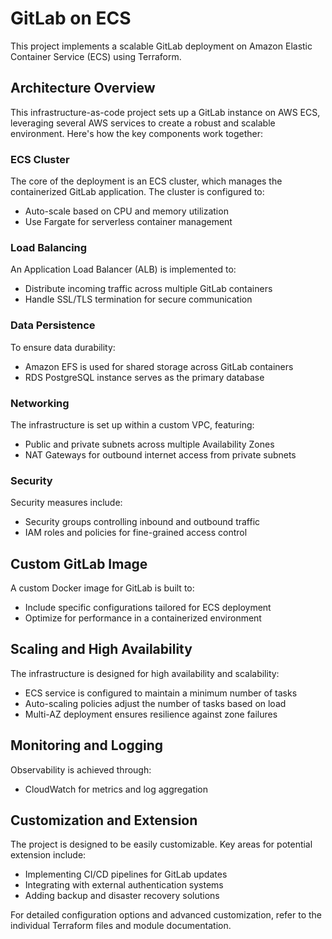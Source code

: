# GitLab on ECS

This project implements a scalable GitLab deployment on Amazon Elastic Container Service (ECS) using Terraform.

## Architecture Overview

This infrastructure-as-code project sets up a GitLab instance on AWS ECS, leveraging several AWS services to create a robust and scalable environment. Here's how the key components work together:

### ECS Cluster

The core of the deployment is an ECS cluster, which manages the containerized GitLab application. The cluster is configured to:

- Auto-scale based on CPU and memory utilization
- Use Fargate for serverless container management

### Load Balancing

An Application Load Balancer (ALB) is implemented to:

- Distribute incoming traffic across multiple GitLab containers
- Handle SSL/TLS termination for secure communication

### Data Persistence

To ensure data durability:

- Amazon EFS is used for shared storage across GitLab containers
- RDS PostgreSQL instance serves as the primary database

### Networking

The infrastructure is set up within a custom VPC, featuring:

- Public and private subnets across multiple Availability Zones
- NAT Gateways for outbound internet access from private subnets

### Security

Security measures include:

- Security groups controlling inbound and outbound traffic
- IAM roles and policies for fine-grained access control

## Custom GitLab Image

A custom Docker image for GitLab is built to:

- Include specific configurations tailored for ECS deployment
- Optimize for performance in a containerized environment


## Scaling and High Availability

The infrastructure is designed for high availability and scalability:

- ECS service is configured to maintain a minimum number of tasks
- Auto-scaling policies adjust the number of tasks based on load
- Multi-AZ deployment ensures resilience against zone failures

## Monitoring and Logging

Observability is achieved through:

- CloudWatch for metrics and log aggregation

## Customization and Extension

The project is designed to be easily customizable. Key areas for potential extension include:

- Implementing CI/CD pipelines for GitLab updates
- Integrating with external authentication systems
- Adding backup and disaster recovery solutions

For detailed configuration options and advanced customization, refer to the individual Terraform files and module documentation.
